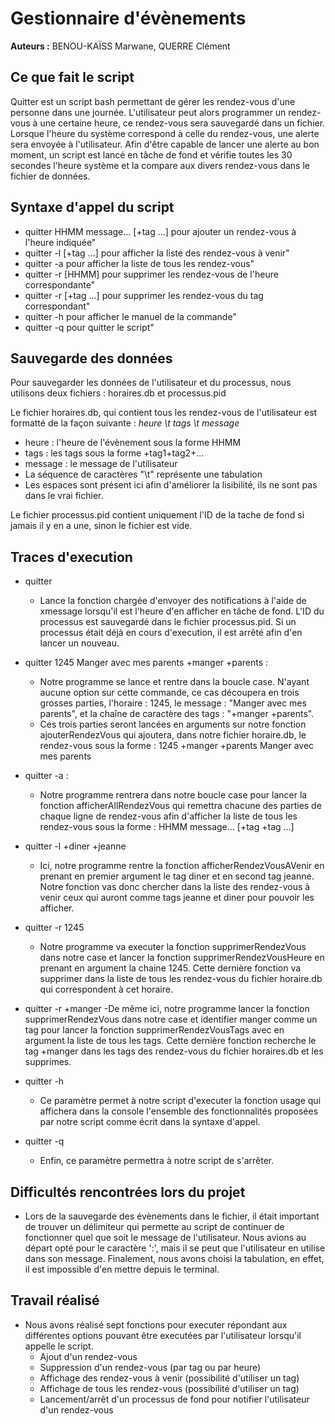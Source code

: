 # Gestionnaire d'évènements
**Auteurs :** BENOU-KAÏSS Marwane, QUERRE Clément

## Ce que fait le script

Quitter est un script bash permettant de gérer les rendez-vous d'une personne dans une journée. L'utilisateur peut alors programmer un rendez-vous à une certaine heure, ce rendez-vous sera sauvegardé dans un fichier. Lorsque l'heure du système correspond à celle du rendez-vous, une alerte sera envoyée à l'utilisateur.
Afin d'être capable de lancer une alerte au bon moment, un script est lancé en tâche de fond et vérifie toutes les 30 secondes l'heure système et la compare aux divers rendez-vous dans le fichier de données.

## Syntaxe d'appel du script

- quitter HHMM message... [+tag ...] pour ajouter un rendez-vous à l'heure indiquée"
- quitter -l [+tag ...] pour afficher la liste des rendez-vous à venir"
- quitter -a pour afficher la liste de tous les rendez-vous"
- quitter -r [HHMM] pour supprimer les rendez-vous de l'heure correspondante"
- quitter -r [+tag ...] pour supprimer les rendez-vous du tag correspondant"
- quitter -h pour afficher le manuel de la commande"
- quitter -q pour quitter le script"

## Sauvegarde des données
Pour sauvegarder les données de l'utilisateur et du processus, nous utilisons deux fichiers : horaires.db et processus.pid

Le fichier horaires.db, qui contient tous les rendez-vous de l'utilisateur est formatté de la façon suivante : *heure \t tags \t message*

- heure : l'heure de l'évènement sous la forme HHMM
- tags : les tags sous la forme +tag1+tag2+...
- message : le message de l'utilisateur
- La séquence de caractères "\t" représente une tabulation
- Les espaces sont présent ici afin d'améliorer la lisibilité, ils ne sont pas dans le vrai fichier.

Le fichier processus.pid contient uniquement l'ID de la tache de fond si jamais il y en a une, sinon le fichier est vide.






## Traces d'execution
- quitter
	- Lance la fonction chargée d'envoyer des notifications à l'aide de xmessage lorsqu'il est l'heure d'en afficher en tâche de fond. L'ID du processus est sauvegardé dans le fichier processus.pid. Si un processus était déjà en cours d'execution, il est arrêté afin d'en lancer un nouveau.
- quitter 1245 Manger avec mes parents +manger +parents :
	- Notre programme se lance et rentre dans la boucle case. N'ayant aucune option sur cette commande, ce cas découpera en trois grosses parties, l'horaire : 1245, le message : "Manger avec mes parents", et la chaîne de caractère des tags : "+manger +parents".
	- Ces trois parties seront lancées en arguments sur notre fonction ajouterRendezVous qui ajoutera, dans notre fichier horaire.db, le rendez-vous sous la forme : 1245	+manger +parents	Manger avec mes parents

- quitter -a :
	- Notre programme rentrera dans notre boucle case pour lancer la fonction afficherAllRendezVous qui remettra chacune des parties de chaque ligne de rendez-vous afin d'afficher la liste de tous les rendez-vous sous la forme : HHMM message... [+tag +tag ...]

- quitter -l +diner +jeanne
	- Ici, notre programme rentre la fonction afficherRendezVousAVenir en prenant en premier argument le tag diner et en second tag jeanne. Notre fonction vas donc chercher dans la liste des rendez-vous à venir ceux qui auront comme tags jeanne et diner pour pouvoir les afficher.

- quitter -r 1245
	- Notre programme va executer la fonction supprimerRendezVous dans notre case et lancer la fonction supprimerRendezVousHeure en prenant en argument la chaine 1245. Cette dernière fonction va supprimer dans la liste de tous les rendez-vous du fichier horaire.db qui correspondent à cet horaire.

- quitter -r +manger
	-De même ici, notre programme lancer la fonction supprimerRendezVous dans notre case et identifier manger comme un tag pour lancer la fonction supprimerRendezVousTags avec en argument la liste de tous les tags. Cette dernière fonction recherche le tag +manger dans les tags des rendez-vous du fichier horaires.db et les supprimes.

- quitter -h
	- Ce paramètre permet à notre script d'executer la fonction usage qui affichera dans la console l'ensemble des fonctionnalités proposées par notre script comme écrit dans la syntaxe d'appel.

- quitter -q
	- Enfin, ce paramètre permettra à notre script de s'arrêter.

## Difficultés rencontrées lors du projet

- Lors de la sauvegarde des évènements dans le fichier, il était important de trouver un délimiteur qui permette au script de continuer de fonctionner quel que soit le message de l'utilisateur. Nous avions au départ opté pour le caractère ':', mais il se peut que l'utilisateur en utilise dans son message. Finalement, nous avons choisi la tabulation, en effet, il est impossible d'en mettre depuis le terminal.

## Travail réalisé

- Nous avons réalisé sept fonctions pour executer répondant aux différentes options pouvant être executées par l'utilisateur lorsqu'il appelle le script.
	- Ajout d'un rendez-vous
	- Suppression d'un rendez-vous (par tag ou par heure)
	- Affichage des rendez-vous à venir (possibilité d'utiliser un tag)
	- Affichage de tous les rendez-vous (possibilité d'utiliser un tag)
	- Lancement/arrêt d'un processus de fond pour notifier l'utilisateur d'un rendez-vous
